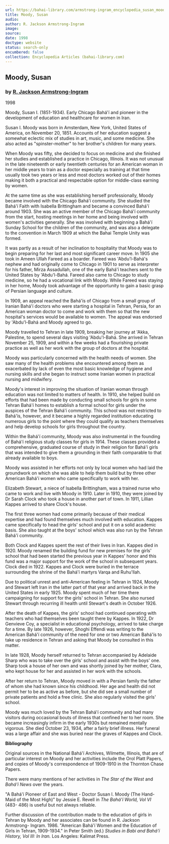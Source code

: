 ```yaml
---
url: https://bahai-library.com/armstrong-ingram_encyclopedia_susan_moody
title: Moody, Susan
audio: 
author: R. Jackson Armstrong-Ingram
image: 
source: 
date: 1998
doctype: website
status: search-only
encumbered: false
collection: Encyclopedia Articles (bahai-library.com)
---
```



## Moody, Susan

### by [R. Jackson Armstrong-Ingram](https://bahai-library.com/author/R.+Jackson+Armstrong-Ingram)

1998


Moody, Susan I. (1851-1934). Early Chicago Bahá'í and pioneer in the development of education and healthcare for women in Iran.  
  
Susan I. Moody was born in Amsterdam, New York, United States of America, on November 20, 1851. Accounts of her education suggest a somewhat eclectic mix of studies in art, music, and some medicine. She also acted as "spinster-mother" to her brother's children for many years.  
  
When Moody was fifty, she decided to focus on medicine and she finished her studies and established a practice in Chicago, Illinois. It was not unusual in the late nineteenth or early twentieth centuries for an American woman in her middle years to train as a doctor especially as training at that time usually took two years or less and most doctors worked out of their homes making it both a practical and respectable option for middle-class earning by women.  
  
At the same time as she was establishing herself professionally, Moody became involved with the Chicago Bahá'í community. She studied the Bahá'í Faith with Isabella Brittingham and became a convinced Bahá'í around 1903. She was an active member of the Chicago Bahá'í community from the start, hosting meetings in her home and being involved with women's activities generally. She was involved with beginning a Bahá'í Sunday School for the children of the community, and was also a delegate to the convention in March 1909 at which the Bahai Temple Unity was formed.  
  
It was partly as a result of her inclination to hospitality that Moody was to begin preparing for her last and most significant career move. In 1905 she took in Ameen Ullah Fareed as a boarder. Fareed was 'Abdu'l-Bahá's nephew and had originally come to Chicago in 1901 to serve as interpreter for his father, Mirza Assadullah, one of the early Bahá'í teachers sent to the United States by 'Abdu'l-Bahá. Fareed also came to Chicago to study medicine, so he had a vocational link with Moody. While Fareed was staying in her home, Moody took advantage of the opportunity to gain a basic grasp of Persian language and culture.  
  
In 1909, an appeal reached the Bahá'ís of Chicago from a small group of Iranian Bahá'í doctors who were starting a hospital in Tehran, Persia, for an American woman doctor to come and work with them so that the new hospital's services would be available to women. The appeal was endorsed by 'Abdu'l-Bahá and Moody agreed to go.  
  
Moody travelled to Tehran in late 1909, breaking her journey at 'Akka, Palestine, to spend several days visiting 'Abdu'l-Bahá. She arrived in Tehran November 25, 1909, and within a few weeks had a flourishing private practice as well as her work with the group of doctors at the hospital.  
  
Moody was particularly concerned with the health needs of women. She saw many of the health problems she encountered among them as exacerbated by lack of even the most basic knowledge of hygiene and nursing skills and she began to instruct some Iranian women in practical nursing and midwifery.  
  
Moody's interest in improving the situation of Iranian woman through education was not limited to matters of health. In 1910, she helped build on efforts that had been made by conducting small schools for girls in some Tehran Bahá'í homes to establish a formal school for girls under the auspices of the Tehran Bahá'í community. This school was not restricted to Bahá'ís, however, and it became a highly regarded institution educating numerous girls to the point where they could qualify as teachers themselves and help develop schools for girls throughout the country.  
  
Within the Bahá'í community, Moody was also instrumental in the founding of Bahá'í religious study classes for girls in 1914. These classes provided a comprehensive, graduated course of study in their religion for Bahá'í girls that was intended to give them a grounding in their faith comparable to that already available to boys.  
  
Moody was assisted in her efforts not only by local women who had laid the groundwork on which she was able to help them build but by three other American Bahá'í women who came specifically to work with her.  
  
Elizabeth Stewart, a niece of Isabella Brittingham, was a trained nurse who came to work and live with Moody in 1910. Later in 1910, they were joined by Dr Sarah Clock who took a house in another part of town. In 1911, Lillian Kappes arrived to share Clock's house.  
  
The first three women had come primarily because of their medical expertise and had found themselves much involved with education. Kappes came specifically to head the girls' school and put it on a solid academic basis. She also taught at the boys' school which was also run by the Tehran Bahá'í community.  
  
Both Clock and Kappes spent the rest of their lives in Iran. Kappes died in 1920. Moody renamed the building fund for new premises for the girls' school that had been started the previous year in Kappes' honor and this fund was a major support for the work of the school in subsequent years. Clock died in 1922. Kappes and Clock were buried in the terrace surrounding the shrine of the Bahá'í martyrs Varqa and Ruhu'llah.  
  
Due to political unrest and anti-American feeling in Tehran in 1924, Moody and Stewart left Iran in the latter part of that year and arrived back in the United States in early 1925. Moody spent much of her time there campaigning for support for the girls' school in Tehran. She also nursed Stewart through recurring ill health until Stewart's death in October 1926.  
  
After the death of Kappes, the girls' school had continued operating with teachers who had themselves been taught there by Kappes. In 1922, Dr Genvieve Coy, a specialist in educational psychology, arrived to take charge for a time. By late 1926, however, Shoghi Effendi was writing to the American Bahá'í community of the need for one or two American Bahá'ís to take up residence in Tehran and asking that Moody be consulted in this matter.  
  
In late 1928, Moody herself returned to Tehran accompanied by Adelaide Sharp who was to take over the girls' school and assist with the boys' one. Sharp took a house of her own and was shortly joined by her mother, Clara, who kept house for her and assisted in her work with the schools.  
  
After her return to Tehran, Moody moved in with a Persian family the father of whom she had known since his childhood. Her age and health did not permit her to be as active as before, but she did see a small number of private patients and hold a free clinic. She also regularly visited the girls' school.  
  
Moody was much loved by the Tehran Bahá'í community and had many visitors during occasional bouts of illness that confined her to her room. She became increasingly infirm in the early 1930s but remained mentally vigorous. She died October 23, 1934, after a fairly brief illness. Her funeral was a large affair and she was buried near the graves of Kappes and Clock.  
  
**Bibliography**

Original sources in the National Bahá'í Archives, Wilmette, Illinois, that are of particular interest on Moody and her activities include the Orol Platt Papers, and copies of Moody's correspondence of 1909-1910 in the Thornton Chase Papers.  
  
There were many mentions of her activities in _The Star of the West_ and _Bahá'í News_ over the years.  
  
"A Bahá'í Pioneer of East and West - Doctor Susan I. Moody (The Hand-Maid of the Most High)" by Jessie E. Revell in _The Bahá'í World, Vol VI_ (483- 486) is useful but not always reliable.  
  
Further discussion of the contribution made to the education of girls in Tehran by Moody and her associates can be found in R. Jackson Armstrong- Ingram. 1986. "American Bahá'í Women and the Education of Girls in Tehran, 1909-1934." in Peter Smith (ed.) _Studies in Babi and Bahá'í History, Vol III: In Iran._ Los Angeles: Kalimat Press.